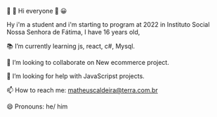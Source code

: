 🤩 👻 Hi everyone 👋 😀 

Hy i'm a student and i'm starting to program at 2022 in Instituto Social Nossa Senhora de Fátima, I have 16 years old, 

📚 I’m currently learning js, react, c#, Mysql.

👯 I’m looking to collaborate on New ecommerce project.

🤔 I’m looking for help with JavaScripst projects.

📫 How to reach me: matheuscaldeira@terra.com.br

😄 Pronouns: he/ him
